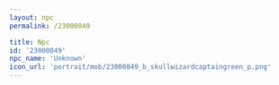 ```yaml
---
layout: npc
permalink: /23000049

title: Npc
id: '23000049'
npc_name: 'Unknown'
icon_url: 'portrait/mob/23000049_b_skullwizardcaptaingreen_p.png'
---
```

